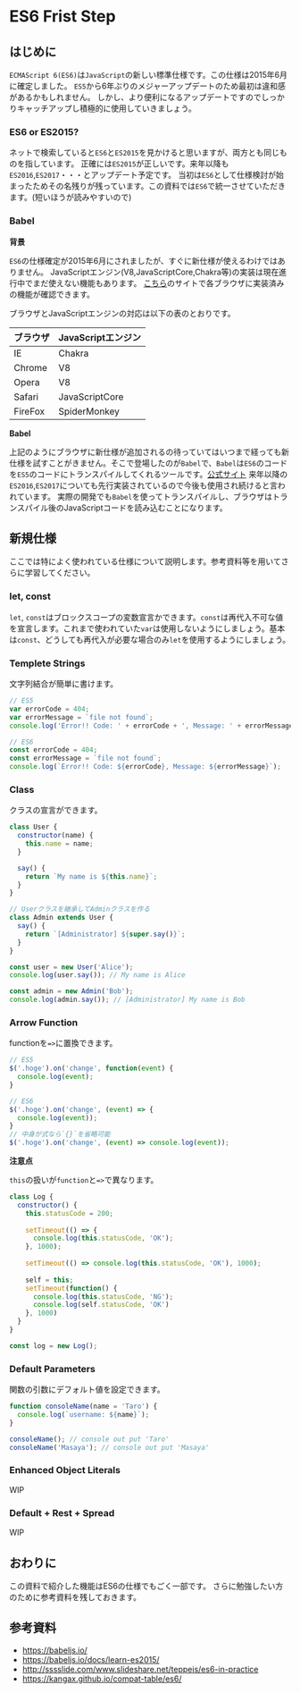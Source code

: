 # ES6 Frist Step

## はじめに
`ECMAScript 6(ES6)`は`JavaScript`の新しい標準仕様です。この仕様は2015年6月に確定しました。
`ES5`から6年ぶりのメジャーアップデートのため最初は違和感があるかもしれません。
しかし、より便利になるアップデートですのでしっかりキャッチアップし積極的に使用していきましょう。

### ES6 or ES2015?
ネットで検索していると`ES6`と`ES2015`を見かけると思いますが、両方とも同じものを指しています。
正確には`ES2015`が正しいです。来年以降も`ES2016`,`ES2017`・・・とアップデート予定です。
当初は`ES6`として仕様検討が始まったためその名残りが残っています。この資料では`ES6`で統一させていただきます。(短いほうが読みやすいので)

### Babel

**背景**

`ES6`の仕様確定が2015年6月にされましたが、すぐに新仕様が使えるわけではありません。
JavaScriptエンジン(V8,JavaScriptCore,Chakra等)の実装は現在進行中でまだ使えない機能もあります。
[こちら](https://kangax.github.io/compat-table/es6/)のサイトで各ブラウザに実装済みの機能が確認できます。

ブラウザとJavaScriptエンジンの対応は以下の表のとおりです。

|ブラウザ|JavaScriptエンジン|
|-|-|
|IE|Chakra|
|Chrome|V8|
|Opera|V8|
|Safari|JavaScriptCore|
|FireFox|SpiderMonkey|

**Babel**

上記のようにブラウザに新仕様が追加されるの待っていてはいつまで経っても新仕様を試すことがきません。そこで登場したのが`Babel`で、`Babel`は`ES6`のコードを`ES5`のコードにトランスパイルしてくれるツールです。[公式サイト](https://babeljs.io/)
来年以降の`ES2016`,`ES2017`についても先行実装されているので今後も使用され続けると言われています。
実際の開発でも`Babel`を使ってトランスパイルし、ブラウザはトランスパイル後のJavaScriptコードを読み込むことになります。

## 新規仕様
ここでは特によく使われている仕様について説明します。参考資料等を用いてさらに学習してください。

### let, const
`let`, `const`はブロックスコープの変数宣言かできます。`const`は再代入不可な値を宣言します。これまで使われていた`var`は使用しないようにしましょう。基本は`const`、どうしても再代入が必要な場合のみ`let`を使用するようにしましょう。

### Templete Strings
文字列結合が簡単に書けます。
```js
// ES5
var errorCode = 404;
var errorMessage = `file not found`;
console.log('Error!! Code: ' + errorCode + ', Message: ' + errorMessage);

// ES6
const errorCode = 404;
const errorMessage = `file not found`;
console.log(`Error!! Code: ${errorCode}, Message: ${errorMessage}`);
```

### Class
クラスの宣言ができます。

```js
class User {
  constructor(name) {
    this.name = name;
  }

  say() {
    return `My name is ${this.name}`;
  }
}

// Userクラスを継承してAdminクラスを作る
class Admin extends User {
  say() {
    return `[Administrator] ${super.say()}`;
  }
}

const user = new User('Alice');
console.log(user.say()); // My name is Alice

const admin = new Admin('Bob');
console.log(admin.say()); // [Administrator] My name is Bob
```

### Arrow Function
functionを`=>`に置換できます。

```js
// ES5
$('.hoge').on('change', function(event) {
  console.log(event);
}

// ES6
$('.hoge').on('change', (event) => {
  console.log(event));
}
// 中身が式なら`{}`を省略可能
$('.hoge').on('change', (event) => console.log(event));
```

**注意点**

`this`の扱いが`function`と`=>`で異なります。
```js
class Log {
  constructor() {
    this.statusCode = 200;
    
    setTimeout(() => {
      console.log(this.statusCode, 'OK');
    }, 1000);
    
    setTimeout(() => console.log(this.statusCode, 'OK'), 1000);
  
    self = this;
    setTimeout(function() {
      console.log(this.statusCode, 'NG');
      console.log(self.statusCode, 'OK')
    }, 1000)
  }
}

const log = new Log();
```






### Default Parameters
関数の引数にデフォルト値を設定できます。
```js
function consoleName(name = 'Taro') {
  console.log(`username: ${name}`);
}

consoleName(); // console out put 'Taro'
consoleName('Masaya'); // console out put 'Masaya'
```





### Enhanced Object Literals
WIP

### Default + Rest + Spread
WIP

## おわりに
この資料で紹介した機能はES6の仕様でもごく一部です。
さらに勉強したい方のために参考資料を残しておきます。

## 参考資料
- https://babeljs.io/
- https://babeljs.io/docs/learn-es2015/
- http://sssslide.com/www.slideshare.net/teppeis/es6-in-practice
- https://kangax.github.io/compat-table/es6/